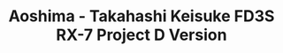 ---
layout: product
title: "Aoshima - Takahashi Keisuke FD3S RX-7 Project D Version"
price: "TBA" 
desc: "N/A"
img_path: "/assets/img/AO56202.webp"
brand: "N/A"
available: false
special_offer: false
new: false
soon: false
cat: "010000"
subcat: "013700"
subsubcat: "0N/A"
sifra: "AO56202"
popular: false
spec: false
---